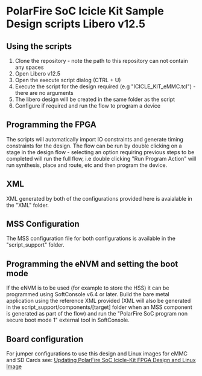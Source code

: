 # PolarFire SoC Icicle Kit Sample Design scripts Libero v12.5

## Using the scripts
1. Clone the repository - note the path to this repository can not contain any spaces
2. Open Libero v12.5
3. Open the execute script dialog (CTRL + U)
4. Execute the script for the design required (e.g "ICICLE_KIT_eMMC.tcl") - there are no arguments
5. The libero design will be created in the same folder as the script
6. Configure if required and run the flow to program a device

## Programming the FPGA
The scripts will automatically import IO constraints and generate timing constraints for the design. The flow can be run by double clicking on a stage in the design flow - selecting an option requiring previous steps to be completed will run the full flow, i.e double clicking "Run Program Action" will run synthesis, place and route, etc and then program the device.

## XML
XML generated by both of the configurations provided here is avaialable in the "XML" folder.

## MSS Configuration
The MSS configuration file for both configurations is available in the "script_support" folder.

## Programming the eNVM and setting the boot mode
If the eNVM is to be used (for example to store the HSS) it can be programmed using SoftConsole v6.4 or later. 
Build the bare metal application using the reference XML provided (XML will also be generated in the script_support/components/[target] folder when an MSS component is generated as part of the flow) and run the "PolarFire SoC program non secure boot mode 1" external tool in SoftConsole.

## Board configuration
For jumper configurations to use this design and Linux images for eMMC and SD Cards see: [Updating PolarFire SoC Icicle-Kit FPGA Design and Linux Image](https://github.com/polarfire-soc/polarfire-soc-documentation/blob/master/boards/mpfs-icicle-kit-es/updating-icicle-kit/updating-icicle-kit-design-and-linux.md) 